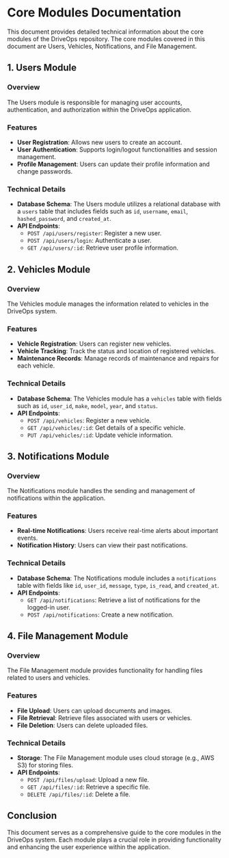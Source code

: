 # Core Modules Documentation

This document provides detailed technical information about the core modules of the DriveOps repository. The core modules covered in this document are Users, Vehicles, Notifications, and File Management.

## 1. Users Module

### Overview
The Users module is responsible for managing user accounts, authentication, and authorization within the DriveOps application.

### Features
- **User Registration**: Allows new users to create an account.
- **User Authentication**: Supports login/logout functionalities and session management.
- **Profile Management**: Users can update their profile information and change passwords.

### Technical Details
- **Database Schema**: The Users module utilizes a relational database with a `users` table that includes fields such as `id`, `username`, `email`, `hashed_password`, and `created_at`.
- **API Endpoints**:
  - `POST /api/users/register`: Register a new user.
  - `POST /api/users/login`: Authenticate a user.
  - `GET /api/users/:id`: Retrieve user profile information.

## 2. Vehicles Module

### Overview
The Vehicles module manages the information related to vehicles in the DriveOps system.

### Features
- **Vehicle Registration**: Users can register new vehicles.
- **Vehicle Tracking**: Track the status and location of registered vehicles.
- **Maintenance Records**: Manage records of maintenance and repairs for each vehicle.

### Technical Details
- **Database Schema**: The Vehicles module has a `vehicles` table with fields such as `id`, `user_id`, `make`, `model`, `year`, and `status`.
- **API Endpoints**:
  - `POST /api/vehicles`: Register a new vehicle.
  - `GET /api/vehicles/:id`: Get details of a specific vehicle.
  - `PUT /api/vehicles/:id`: Update vehicle information.

## 3. Notifications Module

### Overview
The Notifications module handles the sending and management of notifications within the application.

### Features
- **Real-time Notifications**: Users receive real-time alerts about important events.
- **Notification History**: Users can view their past notifications.

### Technical Details
- **Database Schema**: The Notifications module includes a `notifications` table with fields like `id`, `user_id`, `message`, `type`, `is_read`, and `created_at`.
- **API Endpoints**:
  - `GET /api/notifications`: Retrieve a list of notifications for the logged-in user.
  - `POST /api/notifications`: Create a new notification.

## 4. File Management Module

### Overview
The File Management module provides functionality for handling files related to users and vehicles.

### Features
- **File Upload**: Users can upload documents and images.
- **File Retrieval**: Retrieve files associated with users or vehicles.
- **File Deletion**: Users can delete uploaded files.

### Technical Details
- **Storage**: The File Management module uses cloud storage (e.g., AWS S3) for storing files.
- **API Endpoints**:
  - `POST /api/files/upload`: Upload a new file.
  - `GET /api/files/:id`: Retrieve a specific file.
  - `DELETE /api/files/:id`: Delete a file.

## Conclusion

This document serves as a comprehensive guide to the core modules in the DriveOps system. Each module plays a crucial role in providing functionality and enhancing the user experience within the application.
